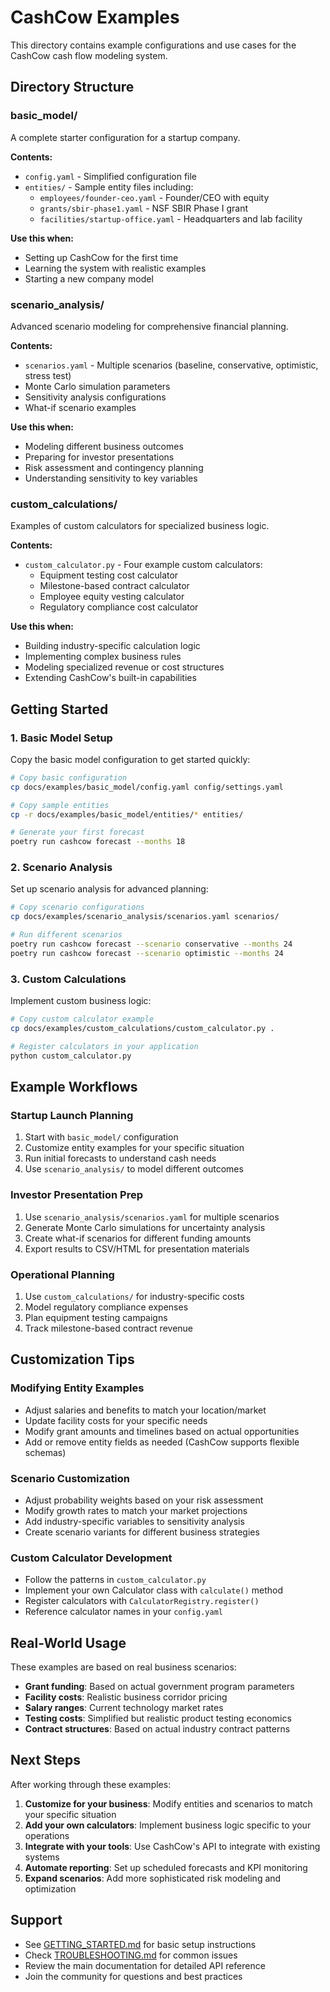 # CashCow Examples

This directory contains example configurations and use cases for the CashCow cash flow modeling system.

## Directory Structure

### basic_model/
A complete starter configuration for a startup company.

**Contents:**
- `config.yaml` - Simplified configuration file
- `entities/` - Sample entity files including:
  - `employees/founder-ceo.yaml` - Founder/CEO with equity
  - `grants/sbir-phase1.yaml` - NSF SBIR Phase I grant
  - `facilities/startup-office.yaml` - Headquarters and lab facility

**Use this when:**
- Setting up CashCow for the first time
- Learning the system with realistic examples
- Starting a new company model

### scenario_analysis/
Advanced scenario modeling for comprehensive financial planning.

**Contents:**
- `scenarios.yaml` - Multiple scenarios (baseline, conservative, optimistic, stress test)
- Monte Carlo simulation parameters
- Sensitivity analysis configurations
- What-if scenario examples

**Use this when:**
- Modeling different business outcomes
- Preparing for investor presentations
- Risk assessment and contingency planning
- Understanding sensitivity to key variables

### custom_calculations/
Examples of custom calculators for specialized business logic.

**Contents:**
- `custom_calculator.py` - Four example custom calculators:
  - Equipment testing cost calculator
  - Milestone-based contract calculator
  - Employee equity vesting calculator
  - Regulatory compliance cost calculator

**Use this when:**
- Building industry-specific calculation logic
- Implementing complex business rules
- Modeling specialized revenue or cost structures
- Extending CashCow's built-in capabilities

## Getting Started

### 1. Basic Model Setup

Copy the basic model configuration to get started quickly:

```bash
# Copy basic configuration
cp docs/examples/basic_model/config.yaml config/settings.yaml

# Copy sample entities
cp -r docs/examples/basic_model/entities/* entities/

# Generate your first forecast
poetry run cashcow forecast --months 18
```

### 2. Scenario Analysis

Set up scenario analysis for advanced planning:

```bash
# Copy scenario configurations
cp docs/examples/scenario_analysis/scenarios.yaml scenarios/

# Run different scenarios
poetry run cashcow forecast --scenario conservative --months 24
poetry run cashcow forecast --scenario optimistic --months 24
```

### 3. Custom Calculations

Implement custom business logic:

```bash
# Copy custom calculator example
cp docs/examples/custom_calculations/custom_calculator.py .

# Register calculators in your application
python custom_calculator.py
```

## Example Workflows

### Startup Launch Planning
1. Start with `basic_model/` configuration
2. Customize entity examples for your specific situation
3. Run initial forecasts to understand cash needs
4. Use `scenario_analysis/` to model different outcomes

### Investor Presentation Prep
1. Use `scenario_analysis/scenarios.yaml` for multiple scenarios
2. Generate Monte Carlo simulations for uncertainty analysis
3. Create what-if scenarios for different funding amounts
4. Export results to CSV/HTML for presentation materials

### Operational Planning
1. Use `custom_calculations/` for industry-specific costs
2. Model regulatory compliance expenses
3. Plan equipment testing campaigns
4. Track milestone-based contract revenue

## Customization Tips

### Modifying Entity Examples
- Adjust salaries and benefits to match your location/market
- Update facility costs for your specific needs
- Modify grant amounts and timelines based on actual opportunities
- Add or remove entity fields as needed (CashCow supports flexible schemas)

### Scenario Customization
- Adjust probability weights based on your risk assessment
- Modify growth rates to match your market projections
- Add industry-specific variables to sensitivity analysis
- Create scenario variants for different business strategies

### Custom Calculator Development
- Follow the patterns in `custom_calculator.py`
- Implement your own Calculator class with `calculate()` method
- Register calculators with `CalculatorRegistry.register()`
- Reference calculator names in your `config.yaml`

## Real-World Usage

These examples are based on real business scenarios:

- **Grant funding**: Based on actual government program parameters
- **Facility costs**: Realistic business corridor pricing
- **Salary ranges**: Current technology market rates
- **Testing costs**: Simplified but realistic product testing economics
- **Contract structures**: Based on actual industry contract patterns

## Next Steps

After working through these examples:

1. **Customize for your business**: Modify entities and scenarios to match your specific situation
2. **Add your own calculators**: Implement business logic specific to your operations
3. **Integrate with your tools**: Use CashCow's API to integrate with existing systems
4. **Automate reporting**: Set up scheduled forecasts and KPI monitoring
5. **Expand scenarios**: Add more sophisticated risk modeling and optimization

## Support

- See [GETTING_STARTED.md](../GETTING_STARTED.md) for basic setup instructions
- Check [TROUBLESHOOTING.md](../advanced/TROUBLESHOOTING.md) for common issues
- Review the main documentation for detailed API reference
- Join the community for questions and best practices